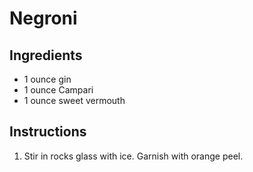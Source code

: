 # Negroni

## Ingredients

- 1 ounce gin
- 1 ounce Campari
- 1 ounce sweet vermouth

## Instructions

1. Stir in rocks glass with ice. Garnish with orange peel.
